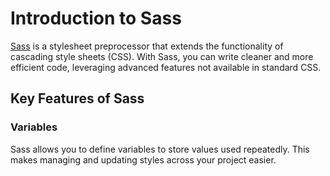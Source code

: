 # Introduction to Sass[Sass](https://sass-lang.com/) is a stylesheet preprocessor that extends the functionality of cascading style sheets (CSS). With Sass, you can write cleaner and more efficient code, leveraging advanced features not available in standard CSS.## Key Features of Sass### VariablesSass allows you to define variables to store values used repeatedly. This makes managing and updating styles across your project easier.